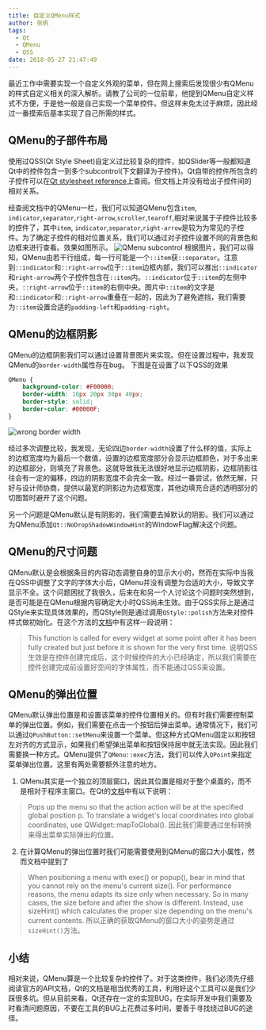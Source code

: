 ```yaml
---
title: 自定义QMenu样式
author: 张帆
tags:
  - Qt
  - QMenu
  - QSS
date: 2018-05-27 21:47:49
---
```


最近工作中需要实现一个自定义外观的菜单，但在网上搜索后发现很少有QMenu的样式自定义相关的深入解析。请教了公司的一位前辈，他提到QMenu自定义样式不方便，于是他一般是自己实现一个菜单控件。但这样未免太过于麻烦，因此经过一番摸索后基本实现了自己所需的样式。

<!--more-->

## QMenu的子部件布局

使用过QSS(Qt Style Sheet)自定义过比较复杂的控件，如QSlider等一般都知道Qt中的控件包含一到多个subcontrol(下文翻译为子控件)。Qt自带的控件所包含的子控件可以在[Qt stylesheet reference](http://doc.qt.io/qt-5/stylesheet-reference.html)上查阅。但文档上并没有给出子控件间的相对关系。

经查阅文档中的QMenu一栏，我们可以知道QMenu包含`item`, `indicator`,`separator`,`right-arrow`,`scroller`,`tearoff`,相对来说属于子控件比较多的控件了，其中`item`, `indicator`,`separator`,`right-arrow`是较为为常见的子控件。为了确定子控件的相对位置关系，我们可以通过对子控件设置不同的背景色和边框来进行查看。效果如图所示。
![QMenu subcontrol](qss_subcontrol.png)
根据图片，我们可以得知，QMenu由若干行组成，每一行可能是一个`::item`获`::separator`。注意到`::indicator`和`::right-arrow`位于`::item`边框内部，我们可以推出`::indicator`和`right-arrow`两个子控件包含在`::item`内。`::indicator`位于`::item`的左侧中央，`::right-arrow`位于`::item`的右侧中央。图片中`::item`的文字是和`::indicator`和`::right-arrow`重叠在一起的，因此为了避免遮挡，我们需要为`::item`设置合适的`padding-left`和`padding-right`。

## QMenu的边框阴影

QMenu的边框阴影我们可以通过设置背景图片来实现。但在设置过程中，我发现QMenu的`border-width`属性存在bug。
下图是在设置了以下QSS的效果

``` css
QMenu {
    background-color: #F00000;
    border-width: 10px 20px 30px 40px;
    border-style: solid;
    border-color: #00000F;
}
```

![wrong border width](wrong_border_width.png)

经过多次调整比较，我发现，无论四边`border-width`设置了什么样的值，实际上的边框宽度均为最后一个数值，设置的边框宽度部分会显示边框颜色，对于多出来的边框部分，则填充了背景色。这就导致我无法很好地显示边框阴影，边框阴影往往会有一定的偏移，四边的阴影宽度不会完全一致。经过一番尝试，依然无解，只好与设计师协商，提供以最宽的阴影边为边框宽度，其他边填充合适的透明部分的切图暂时避开了这个问题。

另一个问题是QMenu默认是有阴影的，我们需要去掉默认的阴影。我们可以通过为QMenu添加`Qt::NoDropShadowWindowHint`的WindowFlag解决这个问题。

## QMenu的尺寸问题

QMenu默认是会根据条目的内容动态调整自身的显示大小的，然而在实际中当我在QSS中调整了文字的字体大小后，QMenu并没有调整为合适的大小，导致文字显示不全。这个问题困扰了我很久，后来在和另一个人讨论这个问题时突然想到，是否可能是在QMenu根据内容确定大小时QSS尚未生效。由于QSS实际上是通过QStyle来实现具体效果的，而QStyle则是通过调用`QStyle::polish`方法来对控件样式做初始化。在这个方法的[文档](http://doc.qt.io/qt-5/qstyle.html#polish)中有这样一段说明：
> This function is called for every widget at some point after it has been fully created but just before it is shown for the very first time.
说明QSS生效是在控件创建完成后，这个时候控件的大小已经确定，所以我们需要在控件创建完成前设置好空间的字体属性，而不能通过QSS来设置。

## QMenu的弹出位置

QMenu默认弹出位置是和设置该菜单的控件位置相关的。但有时我们需要控制菜单的弹出位置。例如，我们需要在点击一个按钮后弹出菜单。通常情况下，我们可以通过`QPushButton::setMenu`来设置一个菜单。但这种方式QMenu固定以和按钮左对齐的方式显示，如果我们希望弹出菜单和按钮保持居中就无法实现。因此我们需要换一种方式。QMenu提供了`QMenu::exec`方法，我们可以传入`QPoint`来指定菜单弹出位置。这里有两处需要额外注意的地方。

1. QMenu其实是一个独立的顶层窗口，因此其位置是相对于整个桌面的，而不是相对于程序主窗口。在Qt的[文档](http://doc.qt.io/qt-5/qmenu.html#exec-1)中有以下说明：
 > Pops up the menu so that the action action will be at the specified global position p. To translate a widget's local coordinates into global coordinates, use QWidget::mapToGlobal().
 因此我们需要通过坐标转换来得出菜单实际弹出的位置。
2. 在计算QMenu的弹出位置时我们可能需要使用到QMenu的窗口大小属性，然而文档中提到了
 > When positioning a menu with exec() or popup(), bear in mind that you cannot rely on the menu's current size(). For performance reasons, the menu adapts its size only when necessary. So in many cases, the size before and after the show is different. Instead, use sizeHint() which calculates the proper size depending on the menu's current contents.
 所以正确的获取QMenu的窗口大小的姿势是通过`sizeHint()`方法。

## 小结

相对来说，QMenu算是一个比较复杂的控件了。对于这类控件，我们必须先仔细阅读官方的API文档，Qt的文档是相当优秀的工具，利用好这个工具可以是我们少踩很多坑。但从目前来看，Qt还存在一定的实现BUG，在实际开发中我们需要及时看清问题原因，不要在工具的BUG上花费过多时间，要善于寻找绕过BUG的途径。
